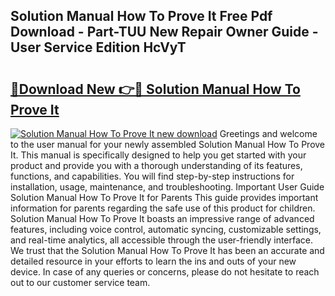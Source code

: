 ## Solution Manual How To Prove It Free Pdf Download - Part-TUU New Repair Owner Guide - User Service Edition HcVyT

# <h2><a href="http://bc47162.oget.top/?id=Solution+Manual+How+To+Prove+It">🔗Download New 👉🔴 Solution Manual How To Prove It</a></h2>

[![Solution Manual How To Prove It new download](https://i.imgur.com/5g1atiW.png)](http://bc47162.oget.top/?id=Solution+Manual+How+To+Prove+It)
Greetings and welcome to the user manual for your newly assembled Solution Manual How To Prove It. This manual is specifically designed to help you get started with your product and provide you with a thorough understanding of its features, functions, and capabilities. You will find step-by-step instructions for installation, usage, maintenance, and troubleshooting. Important User Guide Solution Manual How To Prove It for Parents This guide provides important information for parents regarding the safe use of this product for children. Solution Manual How To Prove It boasts an impressive range of advanced features, including voice control, automatic syncing, customizable settings, and real-time analytics, all accessible through the user-friendly interface. We trust that the Solution Manual How To Prove It has been an accurate and detailed resource in your efforts to learn the ins and outs of your new device. In case of any queries or concerns, please do not hesitate to reach out to our customer service team.
